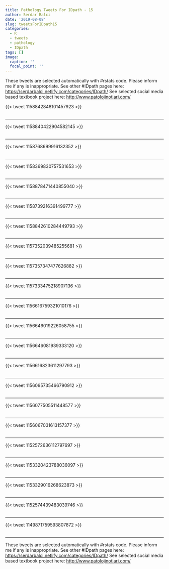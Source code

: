 ```yaml
---
title: Pathology Tweets For IDpath - 15
author: Serdar Balci
date: '2019-08-08'
slug: tweetsForIDpath15
categories:
  - R
  - tweets
  - pathology
  - IDpath
tags: []
image:
  caption: ''
  focal_point: ''
---
```



These tweets are selected automatically with #rstats code. Please inform me if any is inappropriate.
See other #IDpath pages here: https://serdarbalci.netlify.com/categories/IDpath/ 
See selected social media based textbook project here: http://www.patolojinotlari.com/

{{< tweet 1158842848101457923 >}}
<br>
<br>
<hr>
{{< tweet 1158840422904582145 >}}
<br>
<br>
<hr>
{{< tweet 1158768699916132352 >}}
<br>
<br>
<hr>
{{< tweet 1158369830757531653 >}}
<br>
<br>
<hr>
{{< tweet 1158878471440855040 >}}
<br>
<br>
<hr>
{{< tweet 1158739216391499777 >}}
<br>
<br>
<hr>
{{< tweet 1158842610284449793 >}}
<br>
<br>
<hr>
{{< tweet 1157352039485255681 >}}
<br>
<br>
<hr>
{{< tweet 1157357347477626882 >}}
<br>
<br>
<hr>
{{< tweet 1157333475218907136 >}}
<br>
<br>
<hr>
{{< tweet 1156616759321010176 >}}
<br>
<br>
<hr>
{{< tweet 1156646019226058755 >}}
<br>
<br>
<hr>
{{< tweet 1156646081939333120 >}}
<br>
<br>
<hr>
{{< tweet 1156616823611297793 >}}
<br>
<br>
<hr>
{{< tweet 1156095735466790912 >}}
<br>
<br>
<hr>
{{< tweet 1156077505511448577 >}}
<br>
<br>
<hr>
{{< tweet 1156067031613157377 >}}
<br>
<br>
<hr>
{{< tweet 1152572636112797697 >}}
<br>
<br>
<hr>
{{< tweet 1153320423788036097 >}}
<br>
<br>
<hr>
{{< tweet 1153329016268623873 >}}
<br>
<br>
<hr>
{{< tweet 1152574439483039746 >}}
<br>
<br>
<hr>
{{< tweet 1149871759593807872 >}}
<br>
<br>
<hr>


These tweets are selected automatically with #rstats code. Please inform me if any is inappropriate.
See other #IDpath pages here: https://serdarbalci.netlify.com/categories/IDpath/ 
See selected social media based textbook project here: http://www.patolojinotlari.com/
